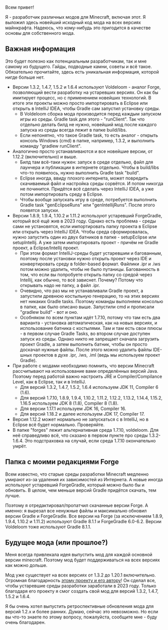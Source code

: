 Всем привет!

Я - разработчик различных модов для Minecraft, включая этот. Я выложил здесь новейший исходный код мода на всех версиях майнкрафта. Надеюсь, что кому-нибудь это пригодится в качестве основы для собственного мода.

<h2> Важная информация </h2>

Это будет полезно как потенциальным разработчикам, так и мне самому из будущего. Гайды, подводные камни, советы и всё такое. Обязательно прочитайте, здесь есть уникальная информация, которой нигде больше нет.

* Версии 1.3.2, 1.4.7, 1.5.2 и 1.6.4 используют Voldeloom - аналог Forge, позволяющий вести разработку на устаревших версиях. Он как бы имитирует процесс, но с применением новейших технологий. В итоге эти проекты можно просто импортировать в Eclipse или открыть в IntelliJ IDEA, чтобы Gradle сам запустил установку среды.
  * В Voldeloom сборка мода производится перед каждым запуском игры из среды. Gradle task для этого - "runClient". Так что отдельно делать билд не нужно, новейший мод после каждого запуска из среды всегда лежит в папке build/libs.
  * Если непонятно, что такое Gradle task, то есть аналог - открыть консоль Windows (cmd) в папке, например, 1.3.2, и выполнить команду "gradlew runClient".
* Аналогично просто устанавливаются и все новейшие версии, от 1.12.2 (включительно) и выше.
  * Билд там всё-таки нужен: запуск в среде отдельно, файл для лаунчера и публикации в интернете отдельно. Чтобы в build/libs что-то появилось, нужно выполнить Gradle task "build".
  * Eclipse иногда, ввиду плохого интернета, может повредить скачиваемый файл и настройка среды сорвётся. И потом никогда не починится. Придётся всё сделать через IntelliJ IDEA, а уже потом импортировать среду в Eclipse.
  * Чтобы вообще запускать игру в среде, потребуется выполнить Gradle task "genEclipseRuns" или "genIntellijRuns". После этого появятся запуски.
* Версии 1.8.9, 1.9.4, 1.10.2 и 1.11.2 используют устаревший ForgeGradle, который всё ещё жив в 2023 году. Однако есть проблема - среды сами не установятся, если импортировать папку проекта в Eclipse или открыть через IntelliJ IDEA. Чтобы среда сформировалась, нужно запустить один из двух батников в папке - setupEclipse или setupIntellij. А уже затем импортировать проект - причём не Gradle проект, а Eclipse/Intellij проект.
  * При этом формат IntelliJ-среды будет устаревшим и багованным, поэтому после установки нужно открыть проект через IDE и конвертировать среду в folder-based формат. Файлики .ipr и .iws потом можно удалить, чтобы не было путаницы. Багованность в том, что если вы попробуете открыть папку со средой через Intellij, как обычно, то всё зависнет. Почему? Потому что открывать надо не папку, а файл .ipr.
  * Очевидно, что раз мы не устанавливали Gradle проект, а запустили древнюю костыльную генерацию, то на этих версиях нет никаких Gradle tasks. Поэтому команды выполняем консолью в папке, как было описано выше. Запустили cmd и прописали "gradlew build" - вот и оно.
  * Особняком по всем пунктам идёт 1.7.10, потому что там есть два варианта - установка автоматическая, как на новых версиях, и использование батника с костылями. Там и там есть свои плюсы - в первом случае Gradle Tasks, во втором случае доступен запуск из среды. Однако никто не запрещает сначала загрузить проект Gradle, а затем выполнить батник, чтобы он просто доскачал нужные файлы. После этого можно удалить файлы IDE-шных проектов в духе .ipr, .iws, .iml (ведь мы используем проект Gradle).
* При работе с модами необходимо помнить, что версии Minecraft рассчитывают на использование вами определённых версий Java. Поэтому перед работой важно настроить JRE и Compiler/Compilance Level, как в Eclipse, так и в IntelliJ.
  * Для версий 1.3.2, 1.4.7, 1.5.2, 1.6.4 используем JDK 11, Compiler 6 (1.6).
  * Для версий 1.7.10, 1.8.9, 1.9.4, 1.10.2, 1.11.2, 1.12.2, 1.13.2, 1.14.4, 1.15.2, 1.16.5 используем JDK 8 (1.8), Compiler 8 (1.8).
  * Для версии 1.17.1 используем JDK 16, Compiler 16. 
  * Для версий 1.18.2 и далее используем JDK 17, Compiler 17.
* Версия 1.12.2 может нормально не запускаться с в IntelliJ, но в Eclipse всё будет нормально. Проверяйте.
* В папке "forges" лежит альтернативная среда 1.7.10, voldeloom. Для неё справедливо всё, что сказано в первом пункте про среды 1.3.2-1.6.4. Это подстраховка на случай, если среда 1.7.10 окончательно умрёт.

<h2> Папка с моими редакциями Forge </h2>

Всем известно, что старые среды разработки Minecraft медленно умирают из-за удаления их зависимостей из Интернета. А новые иногда используют устаревший ForgeGradle, который можно было бы и обновить. В целом, чем меньше версий Gradle придётся скачать, тем лучше.

Поэтому я отредактировал/пропатчил скачанные версии Forge. А именно: я вырезал все ненужные файлы и максимально обновил версии Gradle и ForgeGradle. Все версии на Forge (за исключением 1.8.9, 1.9.4, 1.10.2 и 1.11.2) используют Gradle 8.1.1 и ForgeGradle 6.0-6.2. Версии Voldeloom тоже используют Gradle 8.1.1.

<h2> Будущее мода (или прошлое?) </h2>

Меня всегда привлекала идея выпустить мод для каждой основной версии minecraft. Поэтому мод будет поддерживаться на всех версиях как можно дольше.

Мод уже существует на всех версиях от 1.3.2 до 1.20.1 включительно. Огромная благодарность [этому проекту и его автору](https://github.com/CrackedPolishedBlackstoneBricksMC/voldeloom)! Он сделал все, чтобы устаревшие среды разработки заработали в 2023 году. Только благодаря его проекту я смог создать свой мод для версий 1.3.2, 1.4.7, 1.5.2 и 1.6.4.

Я бы очень хотел выпустить ретроспективные обновления мода для версий 1.2.x и более ранних. Думаю, сейчас это невозможно. Но если вы что-то знаете по этому вопросу, пожалуйста, сообщите мне - буду очень благодарен.
